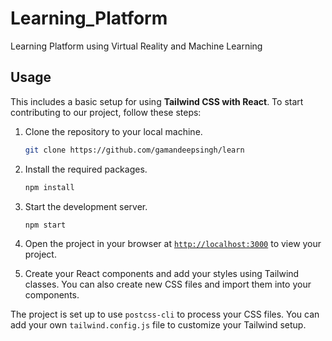 # Learning_Platform
Learning Platform using Virtual Reality and Machine Learning 

## Usage

This includes a basic setup for using **Tailwind CSS with React**. To start contributing to our project, follow these steps:

1. Clone the repository to your local machine.
    ```sh
    git clone https://github.com/gamandeepsingh/learn
    ```

1. Install the required packages.
    ```sh
    npm install
    ```

1. Start the development server.
    ```sh
    npm start
    ```
1. Open the project in your browser at [`http://localhost:3000`](http://localhost:3000) to view your project.
1. Create your React components and add your styles using Tailwind classes. You can also create new CSS files and import them into your components.

The project is set up to use `postcss-cli` to process your CSS files. You can add your own `tailwind.config.js` file to customize your Tailwind setup.


